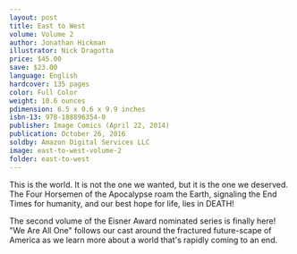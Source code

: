 ```yaml
---
layout: post
title: East to West
volume: Volume 2
author: Jonathan Hickman
illustrator: Nick Dragotta
price: $45.00
save: $23.00
language: English
hardcover: 135 pages
color: Full Color
weight: 10.6 ounces
pdimension: 6.5 x 0.6 x 9.9 inches
isbn-13: 978-188896354-0
publisher: Image Comics (April 22, 2014)
publication: October 26, 2016
soldby: Amazon Digital Services LLC
image: east-to-west-volume-2
folder: east-to-west
---
```


This is the world. It is not the one we wanted, but it is the one we deserved. The Four Horsemen of the Apocalypse roam the Earth, signaling the End Times for humanity, and our best hope for life, lies in DEATH!

The second volume of the Eisner Award nominated series is finally here! "We Are All One" follows our cast around the fractured future-scape of America as we learn more about a world that's rapidly coming to an end.
